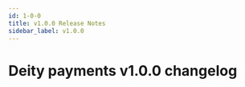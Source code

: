 ```yaml
---
id: 1-0-0
title: v1.0.0 Release Notes
sidebar_label: v1.0.0
---
```


# Deity payments v1.0.0 changelog
